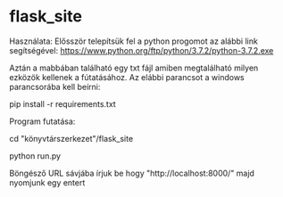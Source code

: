 # flask_site
Használata:
Elősször telepítsük fel a python progomot az alábbi link segítségével:
https://www.python.org/ftp/python/3.7.2/python-3.7.2.exe

Aztán a mabbában található egy txt fájl amiben megtalálható milyen ezközök kellenek a fútatásához. Az elábbi parancsot a windows parancsorába kell beírni:

pip install -r requirements.txt

Program futatása:

cd "könyvtárszerkezet"/flask_site

python run.py

Böngésző URL sávjába írjuk be hogy "http://localhost:8000/" majd nyomjunk egy entert
